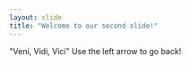 ```yaml
---
layout: slide
title: "Welcome to our second slide!"
---
```

"Veni, Vidi, Vici"
Use the left arrow to go back!
